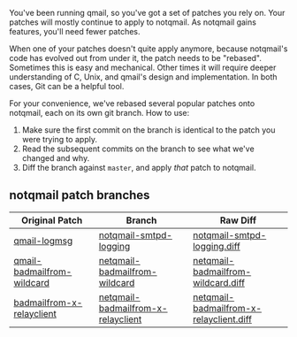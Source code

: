 You've been running qmail, so you've got a set of patches you rely on.
Your patches will mostly continue to apply to notqmail.
As notqmail gains features, you'll need fewer patches.

When one of your patches doesn't quite apply anymore, because notqmail's code has evolved out from under it, the patch needs to be "rebased".
Sometimes this is easy and mechanical.
Other times it will require deeper understanding of C, Unix, and qmail's design and implementation.
In both cases, Git can be a helpful tool.

For your convenience, we've rebased several popular patches onto notqmail, each on its own git branch.
How to use:

1. Make sure the first commit on the branch is identical to the patch you were trying to apply.
2. Read the subsequent commits on the branch to see what we've changed and why.
3. Diff the branch against `master`, and apply _that_ patch to notqmail.

## notqmail patch branches

| Original Patch | Branch | Raw Diff |
| -------------- | ------ | -------- |
| [qmail-logmsg](http://free.acrconsulting.co.uk/email/qmail-logmsg.html) | [notqmail-smtpd-logging](https://github.com/notqmail/notqmail/compare/notqmail-smtpd-logging) | [notqmail-smtpd-logging.diff](https://github.com/notqmail/notqmail/compare/notqmail-smtpd-logging.diff) |
| [qmail-badmailfrom-wildcard](https://tomclegg.ca/qmail/#qmail-badmailfrom-wildcard) | [netqmail-badmailfrom-wildcard](https://github.com/notqmail/notqmail/compare/netqmail-badmailfrom-wildcard) | [netqmail-badmailfrom-wildcard.diff](https://github.com/notqmail/notqmail/compare/netqmail-badmailfrom-wildcard.diff) |
| [badmailfrom-x-relayclient](https://web.archive.org/web/20080907071938/http://scriptkitchen.com/qmail/badmailfrom-x-relayclient.patch) | [netqmail-badmailfrom-x-relayclient](https://github.com/notqmail/notqmail/compare/netqmail-badmailfrom-x-relayclient) | [netqmail-badmailfrom-x-relayclient.diff](https://github.com/notqmail/notqmail/compare/netqmail-badmailfrom-x-relayclient.diff) |